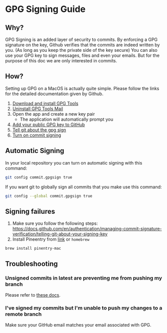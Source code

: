 # GPG Signing Guide

## Why?

GPG Signing is an added layer of security to commits. By enforcing a GPG signature on the key, Github verifies that the commits are indeed written by you. (As long as you keep the private side of the key secure)
You can also use your GPG key to sign messages, files and even your emails. But for the purpose of this doc we are only interested in commits.

## How?

Setting up GPG on a MacOS is actually quite simple. Please follow the links for the detailed documentation given by Github.

1. [Download and install GPG Tools](https://gpgtools.org/)
2. [Uninstall GPG Tools Mail](https://gpgtools.tenderapp.com/kb/faq/uninstall-gpg-suite#2-uninstall-gpgmail)
3. Open the app and create a new key pair
   - The application will automatically prompt you
4. [Add your public GPG key to GitHub](https://docs.github.com/en/authentication/managing-commit-signature-verification/adding-a-gpg-key-to-your-github-account)
5. [Tell git about the gpg sign](https://docs.github.com/en/authentication/managing-commit-signature-verification/telling-git-about-your-signing-key)
6. [Turn on commit signing](https://docs.github.com/en/authentication/managing-commit-signature-verification/signing-commits)

## Automatic Signing

In your local repository you can turn on automatic signing with this command:

```sh
git config commit.gpgsign true
```

If you want git to globally sign all commits that you make use this command:

```sh
git config --global commit.gpgsign true
```

## Signing failures

1. Make sure you follow the following steps: https://docs.github.com/en/authentication/managing-commit-signature-verification/telling-git-about-your-signing-key
2. Install Pineentry from [link](https://www.gnupg.org/related_software/pinentry/index.en.html) or `homebrew`

```
brew install pinentry-mac
```

## Troubleshooting

### Unsigned commits in latest are preventing me from pushing my branch

Please refer to [these docs](https://github.com/bbc/simorgh/blob/latest/docs/Troubleshooting.stories.mdx#unsigned-commits-in-latest-are-preventing-me-from-pushing-my-branch).

### I've signed my commits but I'm unable to push my changes to a remote branch

Make sure your GitHub email matches your email associated with GPG.
